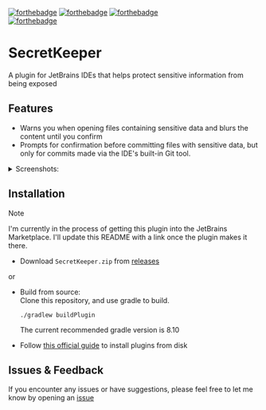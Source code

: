 [![forthebadge](https://forthebadge.com/images/badges/made-with-kotlin.svg)](https://forthebadge.com)
[![forthebadge](https://forthebadge.com/images/badges/60-percent-of-the-time-works-every-time.svg)](https://forthebadge.com)
[![forthebadge](https://forthebadge.com/images/badges/works-on-my-machine.svg)](https://forthebadge.com) \
[![forthebadge](https://forthebadge.com/images/featured/featured-built-with-love.svg)](https://forthebadge.com)

# SecretKeeper
A plugin for JetBrains IDEs that helps protect sensitive information from being exposed

## Features
- Warns you when opening files containing sensitive data and blurs the content until you confirm
- Prompts for confirmation before committing files with sensitive data, but only for commits made 
via the IDE's built-in Git tool.
<details>
  <summary>Screenshots:</summary>
    <img src="https://i.ibb.co/b3MGhx7/image.png" alt="Opening a file"/>
    <img src="https://i.ibb.co/GtF8bq8/image.png" alt="Committing a file"/>
</details>

## Installation
> [!Note]
> I'm currently in the process of getting this plugin into the JetBrains Marketplace.
> I'll update this README with a link once the plugin makes it there.

- Download `SecretKeeper.zip` from [releases](https://github.com/milkyicedtea/SecretKeeper/releases) 

or

- Build from source: <br>
    Clone this repository, and use gradle to build.
    ```shell
    ./gradlew buildPlugin
    ```
    The current recommended gradle version is 8.10

- Follow [this official guide](https://www.jetbrains.com/help/idea/managing-plugins.html#install_plugin_from_disk) to install
plugins from disk

## Issues & Feedback
If you encounter any issues or have suggestions, please feel free to let me know by opening an [issue](https://github.com/milkyicedtea/SecretKeeper/issues)
